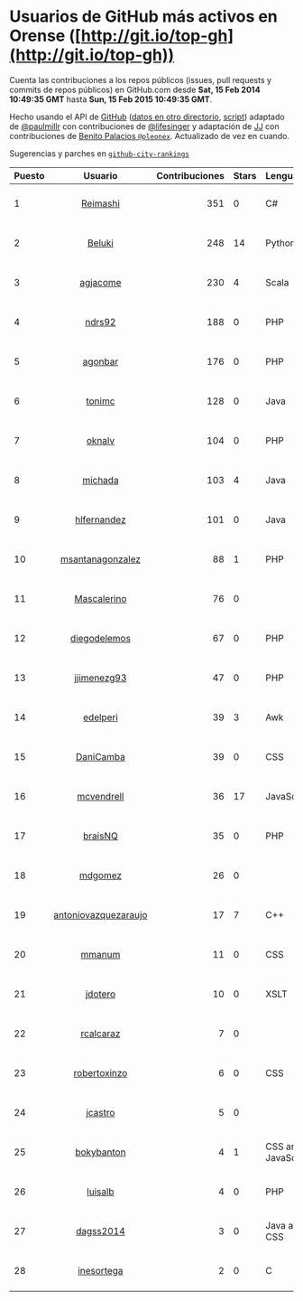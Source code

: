 # Usuarios de GitHub más activos en Orense ([http://git.io/top-gh](http://git.io/top-gh))



  Cuenta las contribuciones a los repos públicos (issues, pull requests y commits de repos públicos) en GitHub.com desde  **Sat, 15 Feb 2014 10:49:35 GMT** hasta **Sun, 15 Feb 2015 10:49:35 GMT**.

  Hecho usando el API de [GitHub](http://github.com) ([datos en otro directorio](https://github.com/JJ/top-github-users-data/tree/master/data), [script](https://github.com/JJ/top-github-users)) adaptado de [@paulmillr](https://github.com/paulmillr) con contribuciones de [@lifesinger](https://github.com/lifesinger) y adaptación de [JJ](http://jj.github.io) con contribuciones de [Benito Palacios `@pleonex`](http://github.com/pleonex). Actualizado de vez en cuando. 

  Sugerencias y parches en [`github-city-rankings`](http://github.com/JJ/github-city-rankings)


| Puesto   |      Usuario      |  Contribuciones | Stars | Lenguajes   |      Lugar      |  Avatar |
|----------|:-----------------:|----------------:|-------|-------------|:---------------:|---------|
| 1 | [Reimashi](https://github.com/Reimashi) | 351 | 0 | C# | Ourense, Spain | <img src='https://avatars0.githubusercontent.com/u/5956659?v=3&s=64' width='64' height='64' title='Aitor González Fernández'> |
| 2 | [Beluki](https://github.com/Beluki) | 248 | 14 | Python | Orense, Spain | <img src='https://avatars3.githubusercontent.com/u/6313150?v=3&s=64' width='64' height='64' title='Carlos'> |
| 3 | [agjacome](https://github.com/agjacome) | 230 | 4 | Scala | Ourense, Spain | <img src='https://avatars0.githubusercontent.com/u/470432?v=3&s=64' width='64' height='64' title='Alberto G. Jácome'> |
| 4 | [ndrs92](https://github.com/ndrs92) | 188 | 0 | PHP | Ourense | <img src='https://avatars2.githubusercontent.com/u/6155245?v=3&s=64' width='64' height='64' title='Andrés Vieira'> |
| 5 | [agonbar](https://github.com/agonbar) | 176 | 0 | PHP | Ourense, Spain | <img src='https://avatars2.githubusercontent.com/u/1553211?v=3&s=64' width='64' height='64' title='Adrián González Barbosa'> |
| 6 | [tonimc](https://github.com/tonimc) | 128 | 0 | Java | Ourense | <img src='https://avatars1.githubusercontent.com/u/750002?v=3&s=64' width='64' height='64' title='Toni Martínez'> |
| 7 | [oknalv](https://github.com/oknalv) | 104 | 0 | PHP | Ourense | <img src='https://avatars3.githubusercontent.com/u/10089519?v=3&s=64' width='64' height='64' title='Eliot'> |
| 8 | [michada](https://github.com/michada) | 103 | 4 | Java | Ourense, Spain | <img src='https://avatars3.githubusercontent.com/u/3437005?v=3&s=64' width='64' height='64' title='Miguel Reboiro Jato'> |
| 9 | [hlfernandez](https://github.com/hlfernandez) | 101 | 0 | Java | Ourense | <img src='https://avatars0.githubusercontent.com/u/3440230?v=3&s=64' width='64' height='64' title='Hugo'> |
| 10 | [msantanagonzalez](https://github.com/msantanagonzalez) | 88 | 1 | PHP | Ourense,Spain | <img src='https://avatars1.githubusercontent.com/u/8866635?v=3&s=64' width='64' height='64' title='Marco Santana González'> |
| 11 | [Mascalerino](https://github.com/Mascalerino) | 76 | 0 |  | Ourense | <img src='https://avatars3.githubusercontent.com/u/10086067?v=3&s=64' width='64' height='64' title='Manuel Lorenzo Tallón'> |
| 12 | [diegodelemos](https://github.com/diegodelemos) | 67 | 0 | PHP | Ourense, Spain | <img src='https://avatars0.githubusercontent.com/u/9035606?v=3&s=64' width='64' height='64' title='Diego'> |
| 13 | [jjimenezg93](https://github.com/jjimenezg93) | 47 | 0 | PHP | Ourense | <img src='https://avatars1.githubusercontent.com/u/6595611?v=3&s=64' width='64' height='64' title='Julián Jiménez'> |
| 14 | [edelperi](https://github.com/edelperi) | 39 | 3 | Awk | Ourense (Spain) | <img src='https://avatars0.githubusercontent.com/u/8928588?v=3&s=64' width='64' height='64' title='José Eugenio López Periago'> |
| 15 | [DaniCamba](https://github.com/DaniCamba) | 39 | 0 | CSS | Ourense | <img src='https://avatars1.githubusercontent.com/u/4914858?v=3&s=64' width='64' height='64' title='Daniel Camba'> |
| 16 | [mcvendrell](https://github.com/mcvendrell) | 36 | 17 | JavaScript | Ourense (Spain) | <img src='https://avatars2.githubusercontent.com/u/1863001?v=3&s=64' width='64' height='64' title='Manuel Conde Vendrell'> |
| 17 | [braisNQ](https://github.com/braisNQ) | 35 | 0 | PHP | Ourense | <img src='https://avatars3.githubusercontent.com/u/6281857?v=3&s=64' width='64' height='64' title='Brais Carrión'> |
| 18 | [mdgomez](https://github.com/mdgomez) | 26 | 0 |  | Ourense | <img src='https://avatars2.githubusercontent.com/u/9967701?v=3&s=64' width='64' height='64' title='Miguel Dominguez Gomez'> |
| 19 | [antoniovazquezaraujo](https://github.com/antoniovazquezaraujo) | 17 | 7 | C++ | Ourense, Spain | <img src='https://avatars3.githubusercontent.com/u/987077?v=3&s=64' width='64' height='64' title='Antonio Vazquez Araujo'> |
| 20 | [mmanum](https://github.com/mmanum) | 11 | 0 | CSS | Ourense | <img src='https://avatars3.githubusercontent.com/u/9893867?v=3&s=64' width='64' height='64' title='Manuel Montesinos Miguélez'> |
| 21 | [jdotero](https://github.com/jdotero) | 10 | 0 | XSLT | Ourense | <img src='https://avatars1.githubusercontent.com/u/5927311?v=3&s=64' width='64' height='64' title='Jose Juan'> |
| 22 | [rcalcaraz](https://github.com/rcalcaraz) | 7 | 0 |  | Ourense, Spain | <img src='https://avatars0.githubusercontent.com/u/5764920?v=3&s=64' width='64' height='64' title='Rafael Castillo Alcaraz'> |
| 23 | [robertoxinzo](https://github.com/robertoxinzo) | 6 | 0 | CSS | Ourense, Spain | <img src='https://avatars1.githubusercontent.com/u/9645827?v=3&s=64' width='64' height='64' title='Roberto'> |
| 24 | [jcastro](https://github.com/jcastro) | 5 | 0 |  | Ourense, Spain | <img src='https://avatars3.githubusercontent.com/u/190036?v=3&s=64' width='64' height='64' title='Jonatan Castro'> |
| 25 | [bokybanton](https://github.com/bokybanton) | 4 | 1 | CSS and JavaScript | Ourense, Galicia, SPAIN. | <img src='https://avatars2.githubusercontent.com/u/2120773?v=3&s=64' width='64' height='64' title='Francisco Sotelo'> |
| 26 | [luisalb](https://github.com/luisalb) | 4 | 0 | PHP | Ourense - Spain | <img src='https://avatars1.githubusercontent.com/u/6916398?v=3&s=64' width='64' height='64' title='Luis'> |
| 27 | [dagss2014](https://github.com/dagss2014) | 3 | 0 | Java and CSS | Ourense | <img src='https://avatars1.githubusercontent.com/u/9696610?v=3&s=64' width='64' height='64' title='DAGSS 2014 (Proyecto Java EE)'> |
| 28 | [inesortega](https://github.com/inesortega) | 2 | 0 | C | Viana do Bolo (Ourense) & Madrid | <img src='https://avatars3.githubusercontent.com/u/7244869?v=3&s=64' width='64' height='64' title='Inés Ortega'> |
